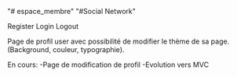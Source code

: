 "# espace_membre" 
 "#Social Network"

Register
Login
Logout

Page de profil user avec possibilité de modifier le thème de sa page.
(Background, couleur, typographie).


En cours:
-Page de modification de profil
-Evolution vers MVC


